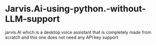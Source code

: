 # Jarvis.Ai-using-python.-without-LLM-support
jarvis.AI which is a desktop voice assistant that is completely made from scratch and this one does not need any API key support
